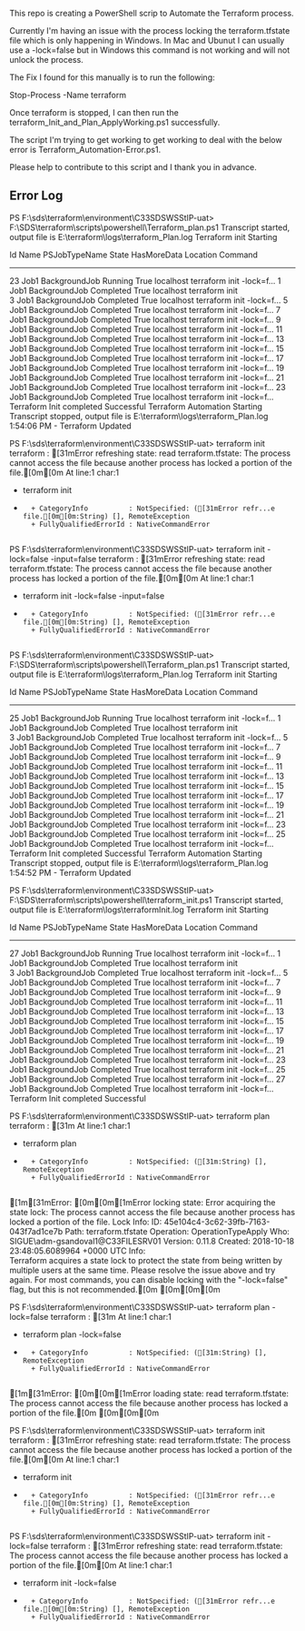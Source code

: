 This repo is creating a PowerShell scrip to Automate the Terraform process. 

Currently I'm having an issue with the process locking the terraform.tfstate file which is only happening in Windows. In Mac and Ubunut I can usually use a -lock=false but in Windows this command is not working and will not unlock the process. 

The Fix I found for this manually is to run the following:

Stop-Process -Name terraform

Once terraform is stopped, I can then run the terraform_Init_and_Plan_ApplyWorking.ps1 successfully. 

The script I'm trying to get working to get working to deal with the below error is Terraform_Automation-Error.ps1. 


Please help to contribute to this script and I thank you in advance. 

Error Log
---------


PS F:\sds\terraform\environment\C33SDSWSStIP-uat> F:\SDS\terraform\scripts\powershell\Terraform_plan.ps1
Transcript started, output file is E:\terraform\logs\terraform_Plan.log
Terraform init Starting

Id     Name            PSJobTypeName   State         HasMoreData     Location             Command                  
--     ----            -------------   -----         -----------     --------             -------                  
23     Job1            BackgroundJob   Running       True            localhost            terraform init -lock=f...
1      Job1            BackgroundJob   Completed     True            localhost            terraform init           
3      Job1            BackgroundJob   Completed     True            localhost            terraform init -lock=f...
5      Job1            BackgroundJob   Completed     True            localhost            terraform init -lock=f...
7      Job1            BackgroundJob   Completed     True            localhost            terraform init -lock=f...
9      Job1            BackgroundJob   Completed     True            localhost            terraform init -lock=f...
11     Job1            BackgroundJob   Completed     True            localhost            terraform init -lock=f...
13     Job1            BackgroundJob   Completed     True            localhost            terraform init -lock=f...
15     Job1            BackgroundJob   Completed     True            localhost            terraform init -lock=f...
17     Job1            BackgroundJob   Completed     True            localhost            terraform init -lock=f...
19     Job1            BackgroundJob   Completed     True            localhost            terraform init -lock=f...
21     Job1            BackgroundJob   Completed     True            localhost            terraform init -lock=f...
23     Job1            BackgroundJob   Completed     True            localhost            terraform init -lock=f...
Terraform Init completed Successful
Terraform Automation Starting
Transcript stopped, output file is E:\terraform\logs\terraform_Plan.log
1:54:06 PM - Terraform Updated



PS F:\sds\terraform\environment\C33SDSWSStIP-uat> terraform init
terraform : [31mError refreshing state: read terraform.tfstate: The process cannot access the file because another 
process has locked a portion of the file.[0m[0m
At line:1 char:1
+ terraform init
+ ~~~~~~~~~~~~~~
    + CategoryInfo          : NotSpecified: ([31mError refr...e file.[0m[0m:String) [], RemoteException
    + FullyQualifiedErrorId : NativeCommandError
 

PS F:\sds\terraform\environment\C33SDSWSStIP-uat> terraform init -lock=false -input=false
terraform : [31mError refreshing state: read terraform.tfstate: The process cannot access the file because another 
process has locked a portion of the file.[0m[0m
At line:1 char:1
+ terraform init -lock=false -input=false
+ ~~~~~~~~~~~~~~~~~~~~~~~~~~~~~~~~~~~~~~~
    + CategoryInfo          : NotSpecified: ([31mError refr...e file.[0m[0m:String) [], RemoteException
    + FullyQualifiedErrorId : NativeCommandError
 

PS F:\sds\terraform\environment\C33SDSWSStIP-uat> F:\SDS\terraform\scripts\powershell\Terraform_plan.ps1
Transcript started, output file is E:\terraform\logs\terraform_Plan.log
Terraform init Starting

Id     Name            PSJobTypeName   State         HasMoreData     Location             Command                  
--     ----            -------------   -----         -----------     --------             -------                  
25     Job1            BackgroundJob   Running       True            localhost            terraform init -lock=f...
1      Job1            BackgroundJob   Completed     True            localhost            terraform init           
3      Job1            BackgroundJob   Completed     True            localhost            terraform init -lock=f...
5      Job1            BackgroundJob   Completed     True            localhost            terraform init -lock=f...
7      Job1            BackgroundJob   Completed     True            localhost            terraform init -lock=f...
9      Job1            BackgroundJob   Completed     True            localhost            terraform init -lock=f...
11     Job1            BackgroundJob   Completed     True            localhost            terraform init -lock=f...
13     Job1            BackgroundJob   Completed     True            localhost            terraform init -lock=f...
15     Job1            BackgroundJob   Completed     True            localhost            terraform init -lock=f...
17     Job1            BackgroundJob   Completed     True            localhost            terraform init -lock=f...
19     Job1            BackgroundJob   Completed     True            localhost            terraform init -lock=f...
21     Job1            BackgroundJob   Completed     True            localhost            terraform init -lock=f...
23     Job1            BackgroundJob   Completed     True            localhost            terraform init -lock=f...
25     Job1            BackgroundJob   Completed     True            localhost            terraform init -lock=f...
Terraform Init completed Successful
Terraform Automation Starting
Transcript stopped, output file is E:\terraform\logs\terraform_Plan.log
1:54:52 PM - Terraform Updated



PS F:\sds\terraform\environment\C33SDSWSStIP-uat> F:\SDS\terraform\scripts\powershell\terraform_init.ps1
Transcript started, output file is E:\terraform\logs\terraformInit.log
Terraform init Starting

Id     Name            PSJobTypeName   State         HasMoreData     Location             Command                  
--     ----            -------------   -----         -----------     --------             -------                  
27     Job1            BackgroundJob   Running       True            localhost            terraform init -lock=f...
1      Job1            BackgroundJob   Completed     True            localhost            terraform init           
3      Job1            BackgroundJob   Completed     True            localhost            terraform init -lock=f...
5      Job1            BackgroundJob   Completed     True            localhost            terraform init -lock=f...
7      Job1            BackgroundJob   Completed     True            localhost            terraform init -lock=f...
9      Job1            BackgroundJob   Completed     True            localhost            terraform init -lock=f...
11     Job1            BackgroundJob   Completed     True            localhost            terraform init -lock=f...
13     Job1            BackgroundJob   Completed     True            localhost            terraform init -lock=f...
15     Job1            BackgroundJob   Completed     True            localhost            terraform init -lock=f...
17     Job1            BackgroundJob   Completed     True            localhost            terraform init -lock=f...
19     Job1            BackgroundJob   Completed     True            localhost            terraform init -lock=f...
21     Job1            BackgroundJob   Completed     True            localhost            terraform init -lock=f...
23     Job1            BackgroundJob   Completed     True            localhost            terraform init -lock=f...
25     Job1            BackgroundJob   Completed     True            localhost            terraform init -lock=f...
27     Job1            BackgroundJob   Completed     True            localhost            terraform init -lock=f...
Terraform Init completed Successful



PS F:\sds\terraform\environment\C33SDSWSStIP-uat> terraform plan 
terraform : [31m
At line:1 char:1
+ terraform plan
+ ~~~~~~~~~~~~~~
    + CategoryInfo          : NotSpecified: ([31m:String) [], RemoteException
    + FullyQualifiedErrorId : NativeCommandError
 
[1m[31mError: [0m[0m[1mError locking state: Error acquiring the state lock: The process cannot access the file 
because another process has locked a portion of the file.
Lock Info:
  ID:        45e104c4-3c62-39fb-7163-043f7ad1ce7b
  Path:      terraform.tfstate
  Operation: OperationTypeApply
  Who:       SIGUE\adm-gsandoval1@C33FILESRV01
  Version:   0.11.8
  Created:   2018-10-18 23:48:05.6089964 +0000 UTC
  Info:      
Terraform acquires a state lock to protect the state from being written
by multiple users at the same time. Please resolve the issue above and try
again. For most commands, you can disable locking with the "-lock=false"
flag, but this is not recommended.[0m
[0m[0m[0m

PS F:\sds\terraform\environment\C33SDSWSStIP-uat> terraform plan -lock=false
terraform : [31m
At line:1 char:1
+ terraform plan -lock=false
+ ~~~~~~~~~~~~~~~~~~~~~~~~~~
    + CategoryInfo          : NotSpecified: ([31m:String) [], RemoteException
    + FullyQualifiedErrorId : NativeCommandError
 
[1m[31mError: [0m[0m[1mError loading state: read terraform.tfstate: The process cannot access the file because 
another process has locked a portion of the file.[0m
[0m[0m[0m

PS F:\sds\terraform\environment\C33SDSWSStIP-uat> terraform init
terraform : [31mError refreshing state: read terraform.tfstate: The process cannot access the file because another process has locked a 
portion of the file.[0m[0m
At line:1 char:1
+ terraform init
+ ~~~~~~~~~~~~~~
    + CategoryInfo          : NotSpecified: ([31mError refr...e file.[0m[0m:String) [], RemoteException
    + FullyQualifiedErrorId : NativeCommandError
 

PS F:\sds\terraform\environment\C33SDSWSStIP-uat> terraform init -lock=false
terraform : [31mError refreshing state: read terraform.tfstate: The process cannot access the file because another process has locked a 
portion of the file.[0m[0m
At line:1 char:1
+ terraform init -lock=false
+ ~~~~~~~~~~~~~~~~~~~~~~~~~~
    + CategoryInfo          : NotSpecified: ([31mError refr...e file.[0m[0m:String) [], RemoteException
    + FullyQualifiedErrorId : NativeCommandError
 